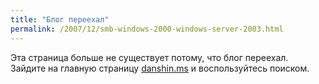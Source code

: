 ```yaml
---
title: "Блог переехал"
permalink: /2007/12/smb-windows-2000-windows-server-2003.html
---
```

Эта страница больше не существует потому, что блог переехал. Зайдите на главную страницу [danshin.ms](http://danshin.ms) и воспользуйтесь поиском.
